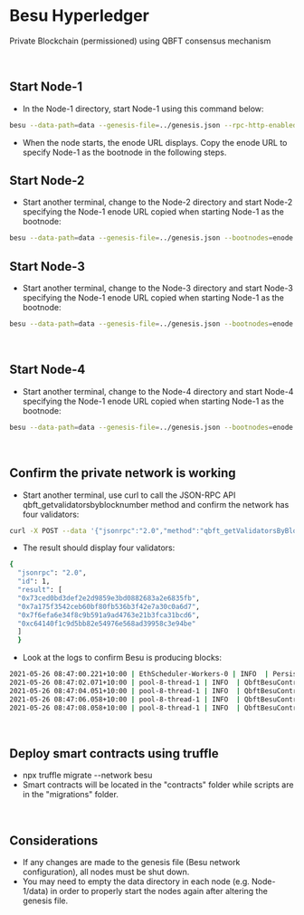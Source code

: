 # Besu Hyperledger

Private Blockchain (permissioned) using QBFT consensus mechanism

<br>

## Start Node-1

* In the Node-1 directory, start Node-1 using this command below:
```bash
besu --data-path=data --genesis-file=../genesis.json --rpc-http-enabled --rpc-http-api=ETH,NET,QBFT --host-allowlist="*" --rpc-http-cors-origins="all"
```
* When the node starts, the enode URL displays. Copy the enode URL to specify Node-1 as the bootnode in the following steps.

<be>

## Start Node-2

* Start another terminal, change to the Node-2 directory and start Node-2 specifying the Node-1 enode URL copied when starting Node-1 as the bootnode:
```bash
besu --data-path=data --genesis-file=../genesis.json --bootnodes=enode://d0b6073615e5de973f0253bdebeda73c4063fd467915d26eb1832d382852bcf855eead92a5e42e00c5f419561023c8382f790f8dcbccd2c87d41d1a7a7837e38@127.0.0.1:30303 --p2p-port=30304 --rpc-http-enabled --rpc-http-api=ETH,NET,QBFT --host-allowlist="*" --rpc-http-cors-origins="all" --rpc-http-port=8546
```

<be>

## Start Node-3

* Start another terminal, change to the Node-3 directory and start Node-3 specifying the Node-1 enode URL copied when starting Node-1 as the bootnode:
```bash
besu --data-path=data --genesis-file=../genesis.json --bootnodes=enode://d0b6073615e5de973f0253bdebeda73c4063fd467915d26eb1832d382852bcf855eead92a5e42e00c5f419561023c8382f790f8dcbccd2c87d41d1a7a7837e38@127.0.0.1:30303 --p2p-port=30305 --rpc-http-enabled --rpc-http-api=ETH,NET,QBFT --host-allowlist="*" --rpc-http-cors-origins="all" --rpc-http-port=8547
```

<br>

## Start Node-4

* Start another terminal, change to the Node-4 directory and start Node-4 specifying the Node-1 enode URL copied when starting Node-1 as the bootnode:
```bash
besu --data-path=data --genesis-file=../genesis.json --bootnodes=enode://d0b6073615e5de973f0253bdebeda73c4063fd467915d26eb1832d382852bcf855eead92a5e42e00c5f419561023c8382f790f8dcbccd2c87d41d1a7a7837e38@127.0.0.1:30303 --p2p-port=30306 --rpc-http-enabled --rpc-http-api=ETH,NET,QBFT --host-allowlist="*" --rpc-http-cors-origins="all" --rpc-http-port=8548
```

<br>

## Confirm the private network is working

* Start another terminal, use curl to call the JSON-RPC API qbft_getvalidatorsbyblocknumber method and confirm the network has four validators:
```bash
curl -X POST --data '{"jsonrpc":"2.0","method":"qbft_getValidatorsByBlockNumber","params":["latest"], "id":1}' localhost:8545
```
* The result should display four validators:
```bash
{
  "jsonrpc": "2.0",
  "id": 1,
  "result": [
  "0x73ced0bd3def2e2d9859e3bd0882683a2e6835fb",
  "0x7a175f3542ceb60bf80fb536b3f42e7a30c0a6d7",
  "0x7f6efa6e34f8c9b591a9ad4763e21b3fca31bcd6",
  "0xc64140f1c9d5bb82e54976e568ad39958c3e94be"
  ]
  }
```
* Look at the logs to confirm Besu is producing blocks:
```bash
2021-05-26 08:47:00.221+10:00 | EthScheduler-Workers-0 | INFO  | PersistBlockTask | Imported #1 / 0 tx / 0 om / 0 (0.0%) gas / (0x4ee4456536e2793523df87288fae76518089eec91c3f7e05e220f1f4d3f6f95b) in 0.016s. Peers: 4
2021-05-26 08:47:02.071+10:00 | pool-8-thread-1 | INFO  | QbftBesuControllerBuilder | Imported #2 / 0 tx / 0 pending / 0 (0.0%) gas / (0x6fc47ada7146d75f6a46911d8d4038795b0c99970bbd4ce0c6d6aa60955f66fe)
2021-05-26 08:47:04.051+10:00 | pool-8-thread-1 | INFO  | QbftBesuControllerBuilder | Imported #3 / 0 tx / 0 pending / 0 (0.0%) gas / (0x3cb663880a65103266b11a8d8631beca5c482d515ac287125aa077b2e31b80b0)
2021-05-26 08:47:06.058+10:00 | pool-8-thread-1 | INFO  | QbftBesuControllerBuilder | Produced #4 / 0 tx / 0 pending / 0 (0.0%) gas / (0xc2927915ac0c94bab5fc9acea6608455f1c857d69e97191dc2c39e4ac411817b)
2021-05-26 08:47:08.058+10:00 | pool-8-thread-1 | INFO  | QbftBesuControllerBuilder | Imported #5 / 0 tx / 0 pending / 0 (0.0%) gas / (0xba63471d62c936733add9b884f5213c3842af9f52460268e39e0666ab82f02a5)
```

<br>

## Deploy smart contracts using truffle
* npx truffle migrate --network besu
* Smart contracts will be located in the "contracts" folder while scripts are in the "migrations" folder.

<br>

## Considerations
* If any changes are made to the genesis file (Besu network configuration), all nodes must be shut down.
* You may need to empty the data directory in each node (e.g. Node-1/data) in order to properly start the nodes again after altering the genesis file.
